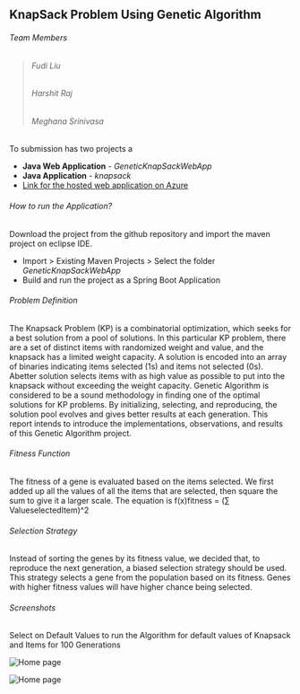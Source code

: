 ## KnapSack Problem Using Genetic Algorithm 
###### Team Members
> ###### Fudi Liu 
> ###### Harshit Raj 
> ###### Meghana Srinivasa

To submission has two projects a 
 - **Java Web Application** - _GeneticKnapSackWebApp_
 - **Java Application**  - _knapsack_
 - [ Link for the hosted web application on Azure ](https://333geneticknapsack.azurewebsites.net)
 
###### How to run the Application?
 Download the project from the github repository and import the maven project on eclipse IDE.
 - Import > Existing Maven Projects > Select the folder _GeneticKnapSackWebApp_
 - Build and run the project as a Spring Boot Application

###### Problem Definition
The Knapsack Problem (KP) is a combinatorial optimization, which seeks for a best solution from a pool of solutions. In this particular KP problem, there are a set of distinct items with randomized weight and value, and the knapsack has a limited weight capacity. A solution is encoded into an array of binaries indicating items selected (1s) and items not selected (0s). Abetter solution selects items with as high value as possible to put into the knapsack without exceeding the weight capacity. Genetic Algorithm is considered to be a sound methodology in finding one of the optimal solutions for KP problems. By initializing, selecting, and reproducing, the solution pool evolves and gives better results at each generation. This report intends to introduce the implementations, observations, and results of this Genetic Algorithm project.


###### Fitness Function
The fitness of a gene is evaluated based on the items selected. We first added up all the values of all the items that are selected, then square the sum to give it a larger scale. The equation is f(x)fitness = (∑ ValueselectedItem)^2

###### Selection Strategy
Instead of sorting the genes by its fitness value, we decided that, to reproduce the next generation, a biased selection strategy should be used. This strategy selects a gene from the population based on its fitness. Genes with higher fitness values will have higher chance being selected.

###### Screenshots
 Select on Default Values to run the Algorithm for default values of Knapsack and Items for 100 Generations 
 
 ![Home page](https://raw.githubusercontent.com/meghanasrinivasa/INFO6205_333_GeneticKnapSack/sprint4/Report/TestOutput/1.PNG "Home Page")
 
 
  ![Home page]( https://raw.githubusercontent.com/meghanasrinivasa/INFO6205_333_GeneticKnapSack/sprint4/Report/TestOutput/2.PNG "Default Page")
